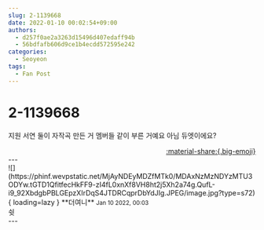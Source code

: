 ```yaml
---
slug: 2-1139668
date: 2022-01-10 00:02:54+09:00
authors:
  - d257f0ae2a3263d15496d407edaff94b
  - 56bdfafb606d9ce1b4ecdd572595e242
categories:
  - Seoyeon
tags:
  - Fan Post
---
```


# 2-1139668

<div class="post-container" markdown="1">
<div class="content-container md-sidebar__scrollwrap" markdown="1">

지원 서연 둘이 자작곡 만든 거 멤버들 같이 부른 거예요 아님 듀엣이에요?

</div>
</div>

<div style="text-align: right;" markdown="1">
<a href="https://weverse.io/fromis9/fanpost/2-1139668" style="text-align: right;">:material-share:{.big-emoji}</a>
</div>
---

<div class="comments-container md-sidebar__scrollwrap" markdown="1">
<div class="comment" markdown="1">
<div class='id-container' markdown="1">
![](https://phinf.wevpstatic.net/MjAyNDEyMDZfMTk0/MDAxNzMzNDYzMTU3ODYw.tGTD1QfitfecHkFF9-zI4fL0xnXf8VH8ht2j5Xh2a74g.QufL-i9_92XbdgbPBLGEpzXIrDqS4JTDRCqprDbYdJIg.JPEG/image.jpg?type=s72){ loading=lazy }
**<span class="artist">더여니</span>** <small>Jan 10 2022, 00:03</small><br>
</div>
<div class='comment-body' markdown="1">
쉿
</div>
</div>
</div>
---
